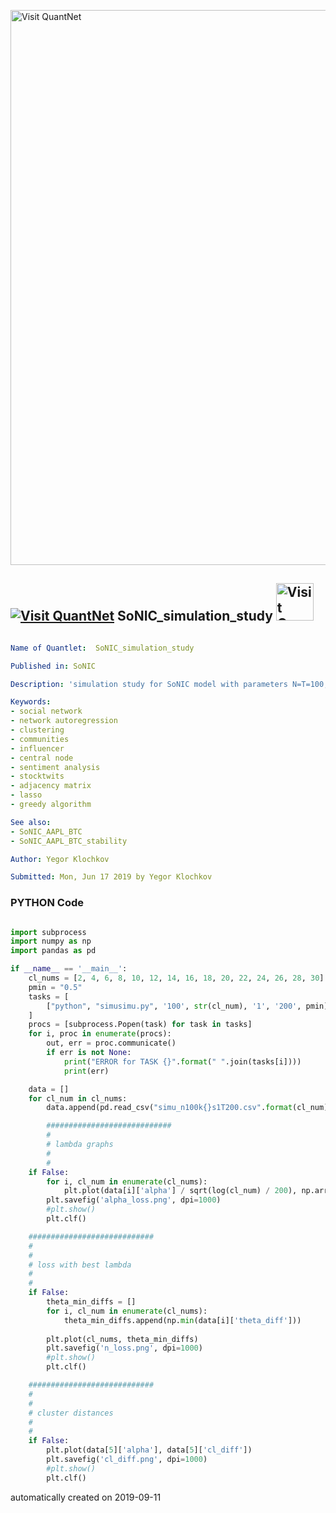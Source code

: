 [<img src="https://github.com/QuantLet/Styleguide-and-FAQ/blob/master/pictures/banner.png" width="888" alt="Visit QuantNet">](http://quantlet.de/)

## [<img src="https://github.com/QuantLet/Styleguide-and-FAQ/blob/master/pictures/qloqo.png" alt="Visit QuantNet">](http://quantlet.de/) **SoNIC_simulation_study** [<img src="https://github.com/QuantLet/Styleguide-and-FAQ/blob/master/pictures/QN2.png" width="60" alt="Visit QuantNet 2.0">](http://quantlet.de/)

```yaml

Name of Quantlet:  SoNIC_simulation_study   

Published in: SoNIC

Description: 'simulation study for SoNIC model with parameters N=T=100, s=1, K=2..30'

Keywords:
- social network
- network autoregression
- clustering
- communities
- influencer
- central node
- sentiment analysis
- stocktwits
- adjacency matrix
- lasso
- greedy algorithm

See also: 
- SoNIC_AAPL_BTC
- SoNIC_AAPL_BTC_stability

Author: Yegor Klochkov

Submitted: Mon, Jun 17 2019 by Yegor Klochkov

```

### PYTHON Code
```python

import subprocess
import numpy as np
import pandas as pd

if __name__ == '__main__':
    cl_nums = [2, 4, 6, 8, 10, 12, 14, 16, 18, 20, 22, 24, 26, 28, 30]
    pmin = "0.5"
    tasks = [
        ["python", "simusimu.py", '100', str(cl_num), '1', '200', pmin] for cl_num in cl_nums
    ]
    procs = [subprocess.Popen(task) for task in tasks]
    for i, proc in enumerate(procs):
        out, err = proc.communicate()
        if err is not None:
            print("ERROR for TASK {}".format(" ".join(tasks[i])))
            print(err)

    data = []
    for cl_num in cl_nums:
        data.append(pd.read_csv("simu_n100k{}s1T200.csv".format(cl_num)))

        ############################
        #
        # lambda graphs
        #
        #
    if False:
        for i, cl_num in enumerate(cl_nums):
            plt.plot(data[i]['alpha'] / sqrt(log(cl_num) / 200), np.array(data[i]['theta_diff']),label=str(cl_num))
        plt.savefig('alpha_loss.png', dpi=1000)
        #plt.show()
        plt.clf()

    ############################
    #
    #
    # loss with best lambda
    #
    #
    if False:
        theta_min_diffs = []
        for i, cl_num in enumerate(cl_nums):
            theta_min_diffs.append(np.min(data[i]['theta_diff']))
            
        plt.plot(cl_nums, theta_min_diffs)
        plt.savefig('n_loss.png', dpi=1000)
        #plt.show()
        plt.clf()

    ############################
    #
    #
    # cluster distances
    #
    #
    if False:
        plt.plot(data[5]['alpha'], data[5]['cl_diff'])
        plt.savefig('cl_diff.png', dpi=1000)
        #plt.show()
        plt.clf()


```

automatically created on 2019-09-11